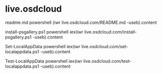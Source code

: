 # live.osdcloud

readme.md
powershell (iwr live.osdcloud.com/README.md -useb).content

install-psgallery.ps1
powershell iex(iwr live.osdcloud.com/install-psgallery.ps1 -useb).content

Set-LocalAppData
powershell iex(iwr live.osdcloud.com/set-localappdata.ps1 -useb).content

Test-LocalAppData
powershell iex(iwr live.osdcloud.com/test-localappdata.ps1 -useb).content